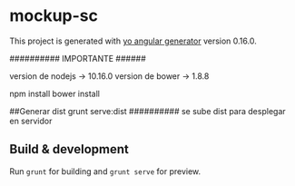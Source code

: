 # mockup-sc

This project is generated with [yo angular generator](https://github.com/yeoman/generator-angular)
version 0.16.0.

##########  IMPORTANTE ######

version de nodejs -> 10.16.0
version de bower -> 1.8.8

npm install
bower install

##Generar dist
grunt serve:dist
##########   se sube dist para desplegar en servidor

## Build & development

Run `grunt` for building and `grunt serve` for preview.

